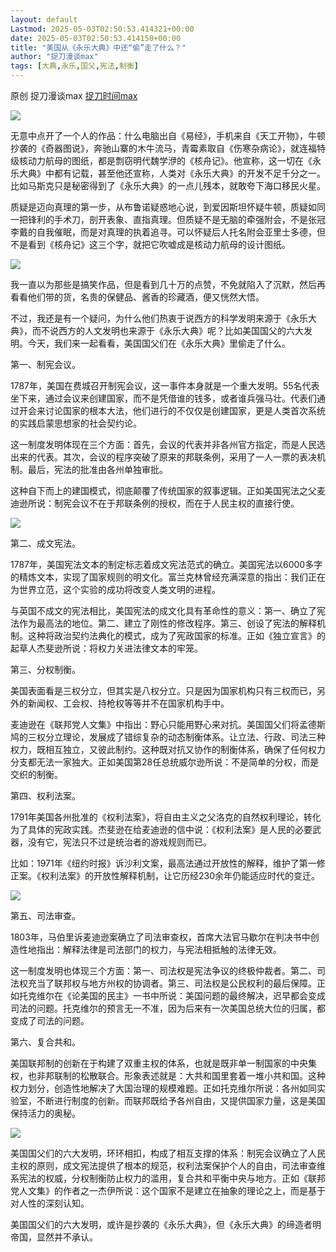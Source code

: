 ```yaml
---
layout: default
Lastmod: 2025-05-03T02:50:53.414321+00:00
date: 2025-05-03T02:50:53.414150+00:00
title: "美国从《永乐大典》中还“偷”走了什么？"
author: "捉刀漫谈max"
tags: [大典,永乐,国父,宪法,制衡]
---
```


原创 捉刀漫谈max [捉刀时间max](javascript:void(0);)

![](https://images.weserv.nl/?url=https%3A//mmbiz.qpic.cn/sz_mmbiz_png/GRickJYspryAQdkIU3Tupgk7aLcvIsLWNjYiaHl8Iicgzjt189iah5C9Yic6qDN1ALuIbdCDhLDc2rm38YCFA12P6Xg/640%3Fwx_fmt%3Dpng)

无意中点开了一个人的作品：什么电脑出自《易经》，手机来自《天工开物》，牛顿抄袭的《奇器图说》，奔驰山寨的木牛流马，青霉素取自《伤寒杂病论》，就连福特级核动力航母的图纸，都是剽窃明代魏学洢的《核舟记》。他宣称，这一切在《永乐大典》中都有记载，甚至他还宣称，人类对《永乐大典》的开发不足千分之一。比如马斯克只是秘密得到了《永乐大典》的一点儿残本，就敢夸下海口移民火星。

质疑是迈向真理的第一步，从布鲁诺疑惑地心说，到爱因斯坦怀疑牛顿，质疑如同一把锋利的手术刀，剖开表象、直指真理。但质疑不是无脑的牵强附会，不是张冠李戴的自我催眠，而是对真理的执着追寻。可以怀疑后人托名附会亚里士多德，但不是看到《核舟记》这三个字，就把它吹嘘成是核动力航母的设计图纸。

![](https://images.weserv.nl/?url=https%3A//mmbiz.qpic.cn/sz_mmbiz_jpg/k82K78vyqibe2EAe41d4uOgzZ5S9FAvIVaIIqU9uiaGxGeIoBxM7iakJn1E4P9HJtzgyMAE3CfsL6lwbROtoFH3lg/640%3Fwx_fmt%3Djpeg)

我一直以为那些是搞笑作品，但是看到几十万的点赞，不免就陷入了沉默，然后再看看他们带的货，名贵的保健品、酱香的珍藏酒，便又恍然大悟。

不过，我还是有一个疑问，为什么他们热衷于说西方的科学发明来源于《永乐大典》，而不说西方的人文发明也来源于《永乐大典》呢？比如美国国父的六大发明。今天，我们来一起看看，美国国父们在《永乐大典》里偷走了什么。

第一、制宪会议。

1787年，美国在费城召开制宪会议，这一事件本身就是一个重大发明。55名代表坐下来，通过会议来创建国家，而不是凭借谁的钱多，或者谁兵强马壮。代表们通过开会来讨论国家的根本大法，他们进行的不仅仅是创建国家，更是人类首次系统的实践启蒙思想家的社会契约论。

这一制度发明体现在三个方面：首先，会议的代表并非各州官方指定，而是人民选出来的代表。其次，会议的程序突破了原来的邦联条例，采用了一人一票的表决机制。最后，宪法的批准由各州单独审批。

这种自下而上的建国模式，彻底颠覆了传统国家的叙事逻辑。正如美国宪法之父麦迪逊所说：制宪会议不在于邦联条例的授权，而在于人民主权的直接行使。

![](https://images.weserv.nl/?url=https%3A//mmbiz.qpic.cn/sz_mmbiz_png/k82K78vyqibe2EAe41d4uOgzZ5S9FAvIVcpCLJJsMAbyib9njNrZfLlPkXmD4Hk9tWWxXnOHhOQ32ohCRiblwmbXQ/640%3Fwx_fmt%3Dpng)

第二、成文宪法。

1787年，美国宪法文本的制定标志着成文宪法范式的确立。美国宪法以6000多字的精炼文本，实现了国家规则的明文化。富兰克林曾经充满深意的指出：我们正在为世界立范，这个实验的成功将改变人类文明的进程。

与英国不成文的宪法相比，美国宪法的成文化具有革命性的意义：第一、确立了宪法作为最高法的地位。第二、建立了刚性的修改程序。第三、创设了宪法的解释机制。这种将政治契约法典化的模式，成为了宪政国家的标准。正如《独立宣言》的起草人杰斐逊所说：将权力关进法律文本的牢笼。

第三、分权制衡。

美国表面看是三权分立，但其实是八权分立。只是因为国家机构只有三权而已，另外的新闻权、工会权、持枪权等等并不在国家机构手中。

麦迪逊在《联邦党人文集》中指出：野心只能用野心来对抗。美国国父们将孟德斯鸠的三权分立理论，发展成了错综复杂的动态制衡体系。让立法、行政、司法三种权力，既相互独立，又彼此制约。这种既对抗又协作的制衡体系，确保了任何权力分支都无法一家独大。正如美国第28任总统威尔逊所说：不是简单的分权，而是交织的制衡。

第四、权利法案。

1791年美国各州批准的《权利法案》，将自由主义之父洛克的自然权利理论，转化为了具体的宪政实践。杰斐逊在给麦迪逊的信中说：《权利法案》是人民的必要武器，没有它，宪法只不过是统治者的游戏规则而已。

比如：1971年《纽约时报》诉沙利文案，最高法通过开放性的解释，维护了第一修正案。《权利法案》的开放性解释机制，让它历经230余年仍能适应时代的变迁。

![](https://images.weserv.nl/?url=https%3A//mmbiz.qpic.cn/sz_mmbiz_png/k82K78vyqibe2EAe41d4uOgzZ5S9FAvIV4va7h4ibUx3aTfcV4m9qHaKITGbeTicR4mWcnPDzDOzicjpHrv4R0N8tQ/640%3Fwx_fmt%3Dpng)

第五、司法审查。

1803年，马伯里诉麦迪逊案确立了司法审查权，首席大法官马歇尔在判决书中创造性地指出：解释法律是司法部门的权力，与宪法相抵触的法律无效。

这一制度发明也体现三个方面：第一、司法权是宪法争议的终极仲裁者。第二、司法权充当了联邦权与地方州权的协调者。第三、司法权是公民权利的最后保障。正如托克维尔在《论美国的民主》一书中所说：美国问题的最终解决，迟早都会变成司法的问题。托克维尔的预言无一不准，因为后来有一次美国总统大位的归属，都变成了司法的问题。

第六、复合共和。

美国联邦制的创新在于构建了双重主权的体系，也就是既非单一制国家的中央集权，也非邦联制的松散联合。形象表述就是：大共和国里套着一堆小共和国。这种权力划分，创造性地解决了大国治理的规模难题。正如托克维尔所说：各州如同实验室，不断进行制度的创新。而联邦既给予各州自由，又提供国家力量，这是美国保持活力的奥秘。

![](https://images.weserv.nl/?url=https%3A//mmbiz.qpic.cn/mmbiz_png/MtcakyOrMM6kW6qibMonbyib6RtUNIWk6zeDaCMrScqklbOiaaQF2M7kt4nYGbEO0bJ1YyIz7d35ZgQ3uU2TialCxQ/640%3Fwx_fmt%3Dpng)

美国国父们的六大发明，环环相扣，构成了相互支撑的体系：制宪会议确立了人民主权的原则，成文宪法提供了根本的规范，权利法案保护个人的自由，司法审查维系宪法的权威，分权制衡防止权力的滥用，复合共和平衡中央与地方。正如《联邦党人文集》的作者之一杰伊所说：这个国家不是建立在抽象的理论之上，而是基于对人性的深刻认知。

美国国父们的六大发明，或许是抄袭的《永乐大典》，但《永乐大典》的缔造者明帝国，显然并不承认。

